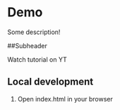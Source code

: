 # Demo

Some description!

##Subheader

Watch tutorial on YT

## Local development

1. Open index.html in your browser
